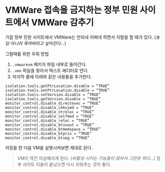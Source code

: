 VMWare 접속을 금지하는 정부 민원 사이트에서 VMWare 감추기
================================================================
가끔 정부 민원 사이트에서 VMWare는 안되네 어쩌네 하면서 지랄을 할 때가 있다. (_농담 아니라 죽여버리고 싶어진다..._)

그럴때를 위한 우회 방법

1. `.vmwarevm` 패키지 파일 내부로 들어간다.
2. `.vmx` 파일을 찾아서 텍스트 에디터로 연다.
3. 마지막 줄에 아래와 같은 내용들을 추가한다.

```properties
isolation.tools.getPtrLocation.disable = “TRUE”
isolation.tools.setPtrLocation.disable = “TRUE”
isolation.tools.setVersion.disable = “TRUE”
isolation.tools.getVersion.disable = “TRUE”
monitor_control.disable_directexec = “TRUE”
monitor_control.disable_chksimd = “TRUE”
monitor_control.disable_ntreloc = “TRUE”
monitor_control.disable_selfmod = “TRUE”
monitor_control.disable_reloc = “TRUE”
monitor_control.disable_btinout = “TRUE”
monitor_control.disable_btmemspace = “TRUE”
monitor_control.disable_btpriv = “TRUE”
monitor_control.disable_btseg = “TRUE”
```

저장을 한 다음 VM을 실행시켜보면 제대로 된다.

> VM이 약간 이상해지게 된다. (_비활성 시키는 기능들이 많아서 그런듯 하다..._) 정부 사이트 이용이 끝났으면 다시 지워주는 것이 좋다.